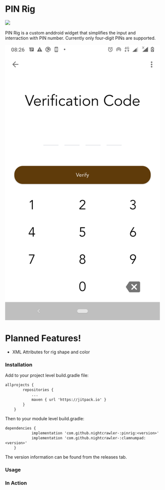 # PIN Rig

[![](https://jitpack.io/v/nightcrawler-/pinrig.svg)](https://jitpack.io/#nightcrawler-/pinrig)

PIN Rig is a custom anddroid widget that simplifies the input and interraction with PIN number. Currently only four-digit PINs are supported.

![Screenshot](images/1.png)

# Planned Features!

  - XML Attributes for rig shape and color

### Installation

Add to your project level build.gradle file:
```
allprojects {
		repositories {
			...
			maven { url 'https://jitpack.io' }
		}
	}
```

Then to your module level build.gradle:
```
dependencies {
	        implementation 'com.github.nightcrawler-:pinrig:<version>'
	        implementation 'com.github.nightcrawler-:clamnumpad:<version>'
	}
```

The version information can be found from the releases tab.

### Usage

### In Action
